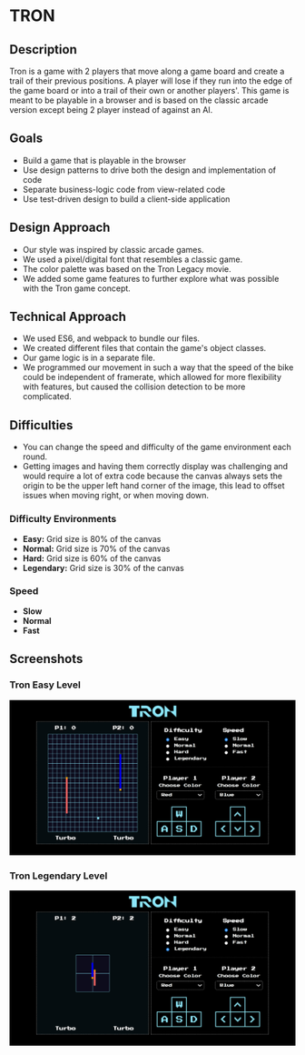 # TRON

## Description

Tron is a game with 2 players that move along a game board and create a trail of their previous positions.  A player will lose if they run into the edge of the game board or into a trail of their own or another players'. This game is meant to be playable in a browser and is based on the classic arcade version except being 2 player instead of against an AI.

## Goals

* Build a game that is playable in the browser
* Use design patterns to drive both the design and implementation of code
* Separate business-logic code from view-related code
* Use test-driven design to build a client-side application

## Design Approach

* Our style was inspired by classic arcade games.
* We used a pixel/digital font that resembles a classic game.
* The color palette was based on the Tron Legacy movie.
* We added some game features to further explore what was possible with the Tron game concept.

## Technical Approach

* We used ES6, and webpack to bundle our files.
* We created different files that contain the game's object classes.
* Our game logic is in a separate file.
* We programmed our movement in such a way that the speed of the bike could be independent of framerate, which allowed for more flexibility with features, but caused the collision detection to be more complicated.

## Difficulties

* You can change the speed and difficulty of the game environment each round.
* Getting images and having them correctly display was challenging and would require a lot of extra code because the canvas always sets the origin to be the upper left hand corner of the image, this lead to offset issues when moving right, or when moving down.

### Difficulty Environments

* **Easy:** Grid size is 80% of the canvas
* **Normal:** Grid size is 70% of the canvas
* **Hard:** Grid size is 60% of the canvas
* **Legendary:** Grid size is 30% of the canvas

### Speed
* **Slow**
* **Normal**
* **Fast**

## Screenshots

### Tron Easy Level

![Tron Easy level](./screenshots/tron_easy.png)

### Tron Legendary Level

![Tron Legendary level](./screenshots/tron_legendary.png)
